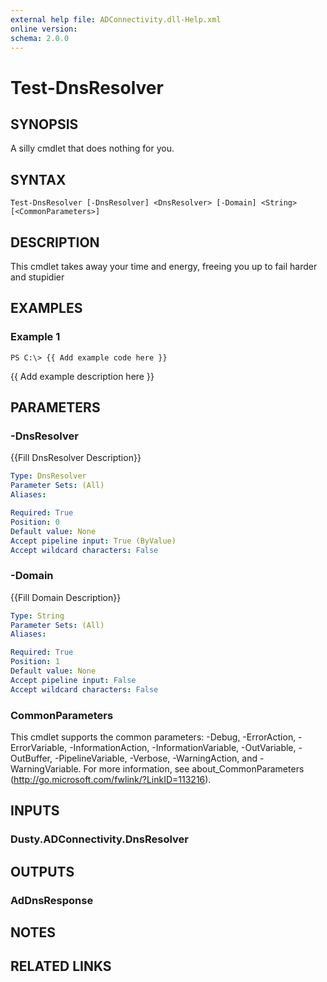 ```yaml
---
external help file: ADConnectivity.dll-Help.xml
online version: 
schema: 2.0.0
---
```


# Test-DnsResolver

## SYNOPSIS
A silly cmdlet that does nothing for you.

## SYNTAX

```
Test-DnsResolver [-DnsResolver] <DnsResolver> [-Domain] <String> [<CommonParameters>]
```

## DESCRIPTION
This cmdlet takes away your time and energy, freeing you up to fail harder and stupidier

## EXAMPLES

### Example 1
```
PS C:\> {{ Add example code here }}
```

{{ Add example description here }}

## PARAMETERS

### -DnsResolver
{{Fill DnsResolver Description}}

```yaml
Type: DnsResolver
Parameter Sets: (All)
Aliases: 

Required: True
Position: 0
Default value: None
Accept pipeline input: True (ByValue)
Accept wildcard characters: False
```

### -Domain
{{Fill Domain Description}}

```yaml
Type: String
Parameter Sets: (All)
Aliases: 

Required: True
Position: 1
Default value: None
Accept pipeline input: False
Accept wildcard characters: False
```

### CommonParameters
This cmdlet supports the common parameters: -Debug, -ErrorAction, -ErrorVariable, -InformationAction, -InformationVariable, -OutVariable, -OutBuffer, -PipelineVariable, -Verbose, -WarningAction, and -WarningVariable. For more information, see about_CommonParameters (http://go.microsoft.com/fwlink/?LinkID=113216).

## INPUTS

### Dusty.ADConnectivity.DnsResolver

## OUTPUTS

### AdDnsResponse

## NOTES

## RELATED LINKS

